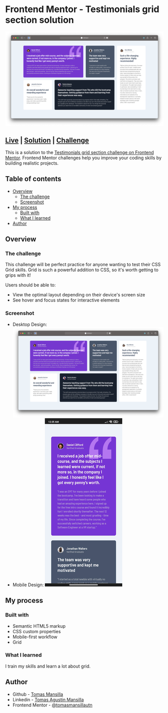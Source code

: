 # Frontend Mentor - Testimonials grid section solution

![Desktop design](/design/desktop-design.png)

## [Live]() | [Solution]() | [Challenge](https://www.frontendmentor.io/challenges/testimonials-grid-section-Nnw6J7Un7)

This is a solution to the [Testimonials grid section challenge on Frontend Mentor](https://www.frontendmentor.io/challenges/testimonials-grid-section-Nnw6J7Un7). Frontend Mentor challenges help you improve your coding skills by building realistic projects. 

## Table of contents

- [Overview](#overview)
  - [The challenge](#the-challenge)
  - [Screenshot](#screenshot)
- [My process](#my-process)
  - [Built with](#built-with)
  - [What I learned](#what-i-learned)
- [Author](#author)

## Overview

### The challenge

This challenge will be perfect practice for anyone wanting to test their CSS Grid skills. Grid is such a powerful addition to CSS, so it's worth getting to grips with it!

Users should be able to:

- View the optimal layout depending on their device's screen size
- See hover and focus states for interactive elements

### Screenshot

- Desktop Design:
  ![desktop-design](/design/desktop-design.png "desktop design")
- Mobile Design:
  ![mobile-design](/design/mobile-design.png "mobile design")

## My process

### Built with

- Semantic HTML5 markup
- CSS custom properties
- Mobile-first workflow
- Grid

### What I learned

I train my skills and learn a lot about grid.

## Author

- Github - [Tomas Mansilla](https://github.com/tomasmansilla)
- Linkedin - [Tomas Agustin Mansilla](https://www.linkedin.com/in/tomasamansilla/)
- Frontend Mentor - [@tomasmansillautn](https://www.frontendmentor.io/profile/tomasmansillautn)
